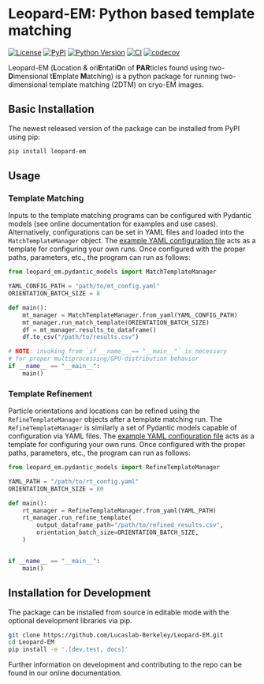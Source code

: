 # Leopard-EM: Python based template matching

[![License](https://img.shields.io/pypi/l/Leopard-EM.svg?color=green)](https://github.com/Lucaslab-Berkeley/Leopard-EM/raw/main/LICENSE)
[![PyPI](https://img.shields.io/pypi/v/Leopard-EM.svg?color=green)](https://pypi.org/project/Leopard-EM)
[![Python Version](https://img.shields.io/pypi/pyversions/Leopard-EM.svg?color=green)](https://python.org)
[![CI](https://github.com/Lucaslab-Berkeley/Leopard-EM/actions/workflows/ci.yml/badge.svg)](https://github.com/Lucaslab-Berkeley/Leopard-EM/actions/workflows/ci.yml)
[![codecov](https://codecov.io/gh/Lucaslab-Berkeley/Leopard-EM/branch/main/graph/badge.svg)](https://github.com/Lucaslab-Berkeley/Leopard-EM)

Leopard-EM (**L**ocation & ori**E**ntati**O**n of **PAR**ticles found using two-**D**imensional t**E**mplate **M**atching) is a python package for running two-dimensional template matching (2DTM) on cryo-EM images.

<!-- ## Documentation and Examples

See the `/examples` directory for a set of Jupyter notebooks demonstrating some basic usage of the package.
More extensive documentation can be found at (TODO: Add link to documentation site). -->

## Basic Installation

The newest released version of the package can be installed from PyPI using pip:

```bash
pip install leopard-em
```

## Usage

### Template Matching

Inputs to the template matching programs can be configured with Pydantic models (see online documentation for examples and use cases).
Alternatively, configurations can be set in YAML files and loaded into the `MatchTemplateManager` object.
The [example YAML configuration file](match_template_example_config.yaml) acts as a template for configuring your own runs.
Once configured with the proper paths, parameters, etc., the program can run as follows:

```python
from leopard_em.pydantic_models import MatchTemplateManager

YAML_CONFIG_PATH = "path/to/mt_config.yaml"
ORIENTATION_BATCH_SIZE = 8

def main():
    mt_manager = MatchTemplateManager.from_yaml(YAML_CONFIG_PATH)
    mt_manager.run_match_template(ORIENTATION_BATCH_SIZE)
    df = mt_manager.results_to_dataframe()
    df.to_csv("/path/to/results.csv")

# NOTE: invoking from `if __name__ == "__main__"` is necessary
# for proper multiprocessing/GPU-distribution behavior
if __name__ == "__main__":
    main()
```

### Template Refinement

Particle orientations and locations can be refined using the `RefineTemplateManager` objects after a template matching run.
The `RefineTemplateManager` is similarly a set of Pydantic models capable of configuration via YAML files.
The [example YAML configuration file](refine_template_example_config.yaml) acts as a template for configuring your own runs.
Once configured with the proper paths, parameters, etc., the program can run as follows:

```python
from leopard_em.pydantic_models import RefineTemplateManager

YAML_PATH = "/path/to/rt_config.yaml"
ORIENTATION_BATCH_SIZE = 80

def main():
    rt_manager = RefineTemplateManager.from_yaml(YAML_PATH)
    rt_manager.run_refine_template(
        output_dataframe_path="/path/to/refined_results.csv",
        orientation_batch_size=ORIENTATION_BATCH_SIZE,
    )


if __name__ == "__main__":
    main()

```

## Installation for Development

The package can be installed from source in editable mode with the optional development libraries via pip.

```bash
git clone https://github.com/Lucaslab-Berkeley/Leopard-EM.git
cd Leopard-EM
pip install -e '.[dev,test, docs]'
```

Further information on development and contributing to the repo can be found in our online documentation.
